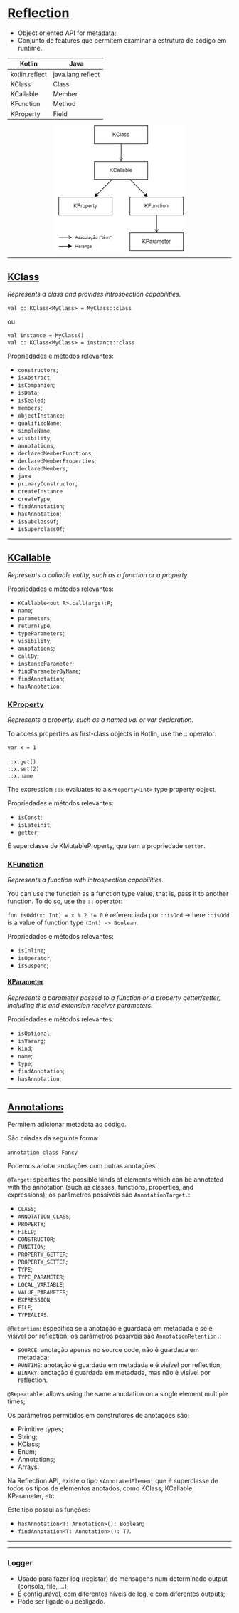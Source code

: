 # [Reflection](https://kotlinlang.org/docs/reflection.html)

* Object oriented API for metadata;
* Conjunto de features que permitem examinar a estrutura de código em runtime.

| Kotlin         | Java              |
| -------------- | ----------------- |
| kotlin.reflect | java.lang.reflect |
| KClass         | Class             |
| KCallable      | Member            |
| KFunction      | Method            |
| KProperty      | Field             |

<p align="center">
    <img src="./docs/reflection.png" alt="Kotlin Reflection" align="center"/>
</p>

---

## [KClass](https://kotlinlang.org/api/latest/jvm/stdlib/kotlin.reflect/-k-class/)

_Represents a class and provides introspection capabilities._

`val c: KClass<MyClass> = MyClass::class`

ou

```
val instance = MyClass()
val c: KClass<MyClass> = instance::class
```

Propriedades e métodos relevantes:

* `constructors`;
* `isAbstract`;
* `isCompanion`;
* `isData`;
* `isSealed`;
* `members`;
* `objectInstance`;
* `qualifiedName`;
* `simpleName`;
* `visibility`;
* `annotations`;
* `declaredMemberFunctions`;
* `declaredMemberProperties`;
* `declaredMembers`;
* `java`
* `primaryConstructor`;
* `createInstance`
* `createType`;
* `findAnnotation`;
* `hasAnnotation`;
* `isSubclassOf`;
* `isSuperclassOf`;

---

## [KCallable](https://kotlinlang.org/api/latest/jvm/stdlib/kotlin.reflect/-k-callable/)

_Represents a callable entity, such as a function or a property._

Propriedades e métodos relevantes:

* `KCallable<out R>.call(args):R`;
* `name`;
* `parameters`;
* `returnType`;
* `typeParameters`;
* `visibility`;
* `annotations`;
* `callBy`;
* `instanceParameter`;
* `findParameterByName`;
* `findAnnotation`;
* `hasAnnotation`;

### [KProperty](https://kotlinlang.org/api/latest/jvm/stdlib/kotlin.reflect/-k-property/)

_Represents a property, such as a named val or var declaration._

To access properties as first-class objects in Kotlin, use the :: operator:

```
var x = 1

::x.get()
::x.set(2)
::x.name
```

The expression `::x` evaluates to a `KProperty<Int>` type property object.

Propriedades e métodos relevantes:

* `isConst`;
* `isLateinit`;
* `getter`;

É superclasse de KMutableProperty, que tem a propriedade `setter`.

### [KFunction](https://kotlinlang.org/api/latest/jvm/stdlib/kotlin.reflect/-k-function/)

_Represents a function with introspection capabilities._

You can use the function as a function type value, that is, pass it to another function. To do so, use the `::` operator:

`fun isOdd(x: Int) = x % 2 != 0` é referenciada por `::isOdd` -> here `::isOdd` is a value of function type `(Int) -> Boolean`.

Propriedades e métodos relevantes:

* `isInline`;
* `isOperator`;
* `isSuspend`;

#### [KParameter](https://kotlinlang.org/api/latest/jvm/stdlib/kotlin.reflect/-k-parameter/)

_Represents a parameter passed to a function or a property getter/setter, including this and extension receiver parameters._

Propriedades e métodos relevantes:

* `isOptional`;
* `isVararg`;
* `kind`;
* `name`;
* `type`;
* `findAnnotation`;
* `hasAnnotation`;

---

## [Annotations](https://kotlinlang.org/docs/annotations.html)

Permitem adicionar metadata ao código.

São criadas da seguinte forma: 

`annotation class Fancy`

Podemos anotar anotações com outras anotações:

`@Target`: specifies the possible kinds of elements which can be annotated with the annotation (such as classes, functions, properties, and expressions); os parâmetros possíveis são `AnnotationTarget.`:

* `CLASS`;
* `ANNOTATION_CLASS`;
* `PROPERTY`;
* `FIELD`;
* `CONSTRUCTOR`;
* `FUNCTION`;
* `PROPERTY_GETTER`;
* `PROPERTY_SETTER`;
* `TYPE`;
* `TYPE_PARAMETER`;
* `LOCAL_VARIABLE`;
* `VALUE_PARAMETER`;
* `EXPRESSION`;
* `FILE`;
* `TYPEALIAS`.

`@Retention`: especifica se a anotação é guardada em metadada e se é visível por reflection; os parâmetros possíveis são `AnnotationRetention.`:

* `SOURCE`: anotação apenas no source code, não é guardada em metadada;
* `RUNTIME`: anotação é guardada em metadada e é visível por reflection;
* `BINARY`: anotação é guardada em metadada, mas não é visível por reflection.

`@Repeatable`: allows using the same annotation on a single element multiple times;

Os parâmetros permitidos em construtores de anotações são:

* Primitive types;
* String;
* KClass;
* Enum;
* Annotations;
* Arrays.

Na Reflection API, existe o tipo `KAnnotatedElement` que é superclasse de todos os tipos de elementos anotados, como KClass, KCallable, KParameter, etc.

Este tipo possui as funções:

* `hasAnnotation<T: Annotation>(): Boolean`;
* `findAnnotation<T: Annotation>(): T?`.


---
---

### Logger

* Usado para fazer log (registar) de mensagens num determinado output (consola, file, ...);
* É configurável, com diferentes níveis de log, e com diferentes outputs;
* Pode ser ligado ou desligado.